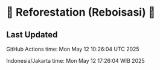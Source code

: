 
# 🌳 Reforestation (Reboisasi) 🌲

## Last Updated

GitHub Actions time: Mon May 12 10:26:04 UTC 2025

Indonesia/Jakarta time: Mon May 12 17:26:04 WIB 2025
